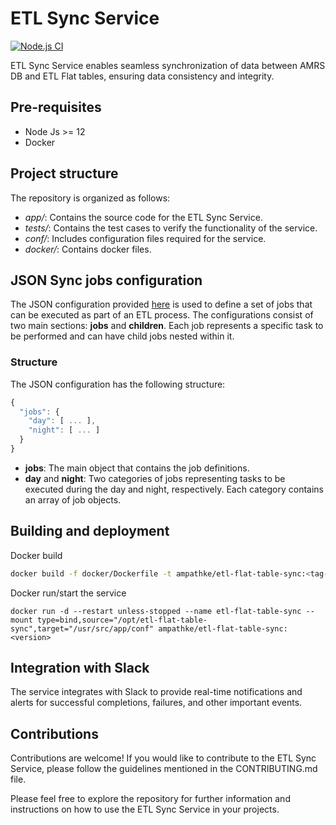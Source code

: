# ETL Sync Service
[![Node.js CI](https://github.com/AMPATH/etl-flat-table-sync/actions/workflows/node.js.yml/badge.svg?branch=main)](https://github.com/AMPATH/etl-flat-table-sync/actions/workflows/node.js.yml)
 
ETL Sync Service enables seamless synchronization of data between AMRS DB and ETL Flat tables, ensuring data consistency and integrity.

## Pre-requisites
- Node Js >= 12
- Docker

## Project structure
The repository is organized as follows:
   - *app/*: Contains the source code for the ETL Sync Service.
   - *tests/*: Contains the test cases to verify the functionality of the service.
   - *conf/*: Includes configuration files required for the service.
   - *docker/*: Contains docker files.

## JSON Sync jobs configuration
The JSON configuration provided [here](https://github.com/AMPATH/etl-flat-table-sync/blob/main/conf/sync-jobs.json) is used to define a set of jobs that can be executed as part of an ETL process. The configurations consist of two main sections: **jobs** and **children**. Each job represents a specific task to be performed and can have child jobs nested within it.

### Structure
The JSON configuration has the following structure:
```javascript
{
  "jobs": {
    "day": [ ... ],
    "night": [ ... ]
  }
}
```
- **jobs**: The main object that contains the job definitions.
- **day** and **night**: Two categories of jobs representing tasks to be executed during the day and night, respectively. Each category contains an array of job objects.

## Building and deployment

Docker build
```bash
docker build -f docker/Dockerfile -t ampathke/etl-flat-table-sync:<tag-version> .
```
Docker run/start the service

```shell
docker run -d --restart unless-stopped --name etl-flat-table-sync --mount type=bind,source="/opt/etl-flat-table-sync",target="/usr/src/app/conf" ampathke/etl-flat-table-sync:<version> 
```
## Integration with Slack
The service integrates with Slack to provide real-time notifications and alerts for successful completions, failures, and other important events.
## Contributions
Contributions are welcome! If you would like to contribute to the ETL Sync Service, please follow the guidelines mentioned in the CONTRIBUTING.md file.

Please feel free to explore the repository for further information and instructions on how to use the ETL Sync Service in your projects.
